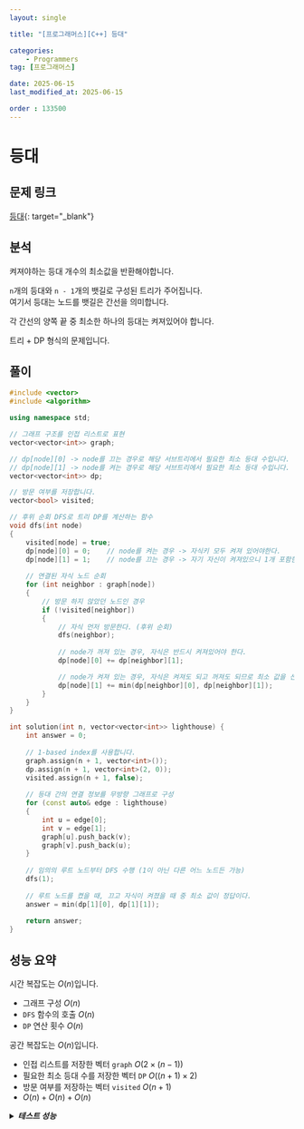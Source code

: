 ```yaml
---
layout: single

title: "[프로그래머스][C++] 등대"

categories:
    - Programmers
tag: [프로그래머스]

date: 2025-06-15
last_modified_at: 2025-06-15

order : 133500
---
```


# 등대

## 문제 링크

[등대](https://school.programmers.co.kr/learn/courses/30/lessons/133500){: target="_blank"}

## 분석

켜져야하는 등대 개수의 최소값을 반환해야합니다.

`n`개의 등대와 `n - 1`개의 뱃길로 구성된 트리가 주어집니다.  
여기서 등대는 노드를 뱃길은 간선을 의미합니다.

각 간선의 양쪽 끝 중 최소한 하나의 등대는 켜져있어야 합니다.

트리 + DP 형식의 문제입니다.

## 풀이

```cpp
#include <vector>
#include <algorithm>

using namespace std;

// 그래프 구조를 인접 리스트로 표현
vector<vector<int>> graph;

// dp[node][0] -> node를 끄는 경우로 해당 서브트리에서 필요한 최소 등대 수입니다.
// dp[node][1] -> node를 켜는 경우로 해당 서브트리에서 필요한 최소 등대 수입니다.
vector<vector<int>> dp;

// 방문 여부를 저장합니다.
vector<bool> visited;

// 후위 순회 DFS로 트리 DP를 계산하는 함수
void dfs(int node)
{
    visited[node] = true;
    dp[node][0] = 0;    // node를 켜는 경우 -> 자식키 모두 켜져 있어야한다.
    dp[node][1] = 1;    // node를 끄는 경우 -> 자기 자신이 켜져있으니 1개 포함한다.
    
    // 연결된 자식 노드 순회
    for (int neighbor : graph[node])
    {
        // 방문 하지 않았던 노드인 경우
        if (!visited[neighbor])
        {
            // 자식 먼저 방문한다. (후위 순회)
            dfs(neighbor);
            
            // node가 꺼져 있는 경우, 자식은 반드시 켜져있어야 한다.
            dp[node][0] += dp[neighbor][1];

            // node가 켜져 있는 경우, 자식은 켜져도 되고 꺼져도 되므로 최소 값을 선택한다.
            dp[node][1] += min(dp[neighbor][0], dp[neighbor][1]);
        }
    }
}

int solution(int n, vector<vector<int>> lighthouse) {
    int answer = 0;
    
    // 1-based index를 사용합니다.
    graph.assign(n + 1, vector<int>());
    dp.assign(n + 1, vector<int>(2, 0));
    visited.assign(n + 1, false);
    
    // 등대 간의 연결 정보를 무방향 그래프로 구성
    for (const auto& edge : lighthouse)
    {
        int u = edge[0];
        int v = edge[1];
        graph[u].push_back(v);
        graph[v].push_back(u);
    }
    
    // 임의의 루트 노드부터 DFS 수행 (1이 아닌 다른 어느 노드든 가능)
    dfs(1);
    
    // 루트 노드를 켰을 때, 끄고 자식이 켜졌을 때 중 최소 값이 정답이다.
    answer = min(dp[1][0], dp[1][1]);
    
    return answer;
}
```

## 성능 요약

시간 복잡도는 $O(n)$입니다.

- 그래프 구성 $O(n)$
- `DFS` 함수의 호출 $O(n)$
- `DP` 연산 횟수 $O(n)$

공간 복잡도는 $O(n)$입니다.

- 인접 리스트를 저장한 벡터 `graph` $O(2 \times (n - 1))$
- 필요한 최소 등대 수를 저장한 벡터 `DP` $O((n + 1) \times 2)$
- 방문 여부를 저장하는 벡터 `visited` $O(n + 1)$
- $O(n) + O(n) + O(n)$

<details>
<summary><h5 style="display: inline;">테스트 성능</h5></summary>
<div markdown="1">

테스트 1 〉 통과 (31.96ms, 32.7MB)  
테스트 2 〉 통과 (28.99ms, 32.6MB)  
테스트 3 〉 통과 (31.02ms, 32.6MB)  
테스트 4 〉 통과 (26.14ms, 32.8MB)  
테스트 5 〉 통과 (29.79ms, 32.5MB)  
테스트 6 〉 통과 (25.16ms, 32.9MB)  
테스트 7 〉 통과 (22.11ms, 32.9MB)  
테스트 8 〉 통과 (31.76ms, 32.3MB)  
테스트 9 〉 통과 (29.50ms, 32.9MB)  
테스트 10 〉 통과 (29.30ms, 32.4MB)  
테스트 11 〉 통과 (13.56ms, 18MB)  
테스트 12 〉 통과 (8.07ms, 11.9MB)  
테스트 13 〉 통과 (2.40ms, 6.07MB)  
테스트 14 〉 통과 (0.01ms, 4.12MB)  
테스트 15 〉 통과 (0.22ms, 4.2MB)  
테스트 16 〉 통과 (1.16ms, 4.64MB)  

</div>
</details>